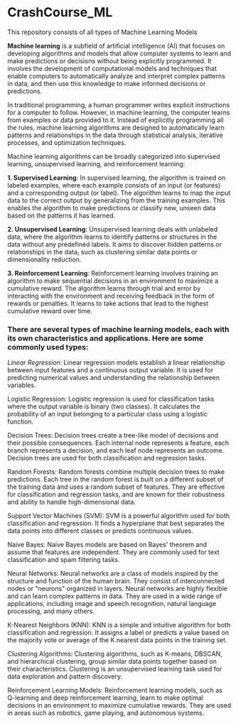 # CrashCourse_ML
This repository consists of all types of Machine Learning Models

**Machine learning** is a subfield of artificial intelligence (AI) that focuses on developing algorithms and models that allow computer systems to learn and make predictions or decisions without being explicitly programmed. It involves the development of computational models and techniques that enable computers to automatically analyze and interpret complex patterns in data, and then use this knowledge to make informed decisions or predictions.

In traditional programming, a human programmer writes explicit instructions for a computer to follow. However, in machine learning, the computer learns from examples or data provided to it. Instead of explicitly programming all the rules, machine learning algorithms are designed to automatically learn patterns and relationships in the data through statistical analysis, iterative processes, and optimization techniques.

Machine learning algorithms can be broadly categorized into supervised learning, unsupervised learning, and reinforcement learning:

**1. Supervised Learning**: In supervised learning, the algorithm is trained on labeled examples, where each example consists of an input (or features) and a corresponding output (or label). The algorithm learns to map the input data to the correct output by generalizing from the training examples. This enables the algorithm to make predictions or classify new, unseen data based on the patterns it has learned.

**2. Unsupervised Learning**: Unsupervised learning deals with unlabeled data, where the algorithm learns to identify patterns or structures in the data without any predefined labels. It aims to discover hidden patterns or relationships in the data, such as clustering similar data points or dimensionality reduction.

**3. Reinforcement Learning**: Reinforcement learning involves training an algorithm to make sequential decisions in an environment to maximize a cumulative reward. The algorithm learns through trial and error by interacting with the environment and receiving feedback in the form of rewards or penalties. It learns to take actions that lead to the highest cumulative reward over time.



### There are several types of machine learning models, each with its own characteristics and applications. Here are some commonly used types:

*Linear Regression*: Linear regression models establish a linear relationship between input features and a continuous output variable. It is used for predicting numerical values and understanding the relationship between variables.

Logistic Regression: Logistic regression is used for classification tasks where the output variable is binary (two classes). It calculates the probability of an input belonging to a particular class using a logistic function.

Decision Trees: Decision trees create a tree-like model of decisions and their possible consequences. Each internal node represents a feature, each branch represents a decision, and each leaf node represents an outcome. Decision trees are used for both classification and regression tasks.

Random Forests: Random forests combine multiple decision trees to make predictions. Each tree in the random forest is built on a different subset of the training data and uses a random subset of features. They are effective for classification and regression tasks, and are known for their robustness and ability to handle high-dimensional data.

Support Vector Machines (SVM): SVM is a powerful algorithm used for both classification and regression. It finds a hyperplane that best separates the data points into different classes or predicts continuous values.

Naive Bayes: Naive Bayes models are based on Bayes' theorem and assume that features are independent. They are commonly used for text classification and spam filtering tasks.

Neural Networks: Neural networks are a class of models inspired by the structure and function of the human brain. They consist of interconnected nodes or "neurons" organized in layers. Neural networks are highly flexible and can learn complex patterns in data. They are used in a wide range of applications, including image and speech recognition, natural language processing, and many others.

K-Nearest Neighbors (KNN): KNN is a simple and intuitive algorithm for both classification and regression. It assigns a label or predicts a value based on the majority vote or average of the K nearest data points in the training set.

Clustering Algorithms: Clustering algorithms, such as K-means, DBSCAN, and hierarchical clustering, group similar data points together based on their characteristics. Clustering is an unsupervised learning task used for data exploration and pattern discovery.

Reinforcement Learning Models: Reinforcement learning models, such as Q-learning and deep reinforcement learning, learn to make optimal decisions in an environment to maximize cumulative rewards. They are used in areas such as robotics, game playing, and autonomous systems.
